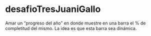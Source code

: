 # desafioTresJuaniGallo
 Amar un “progreso del año” en donde muestre en una barra el % de completitud del mismo. La idea es que esta barra sea dinámica.
